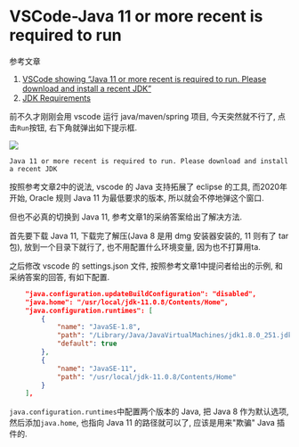 # VSCode-Java 11 or more recent is required to run

参考文章

1. [VSCode showing “Java 11 or more recent is required to run. Please download and install a recent JDK”](https://stackoverflow.com/questions/63043585/vscode-showing-java-11-or-more-recent-is-required-to-run-please-download-and-i)
2. [JDK Requirements](https://github.com/redhat-developer/vscode-java/wiki/JDK-Requirements#setting-the-jdk)

前不久才刚刚会用 vscode 运行 java/maven/spring 项目, 今天突然就不行了, 点击`Run`按钮, 右下角就弹出如下提示框.

![](https://gitee.com/generals-space/gitimg/raw/master/7202d54c563aa5ca12e0d747d52b91fa.png)

```
Java 11 or more recent is required to run. Please download and install a recent JDK
```

按照参考文章2中的说法, vscode 的 Java 支持拓展了 eclipse 的工具, 而2020年开始, Oracle 规则 Java 11 为最低要求的版本, 所以就会不停地弹这个窗口.

但也不必真的切换到 Java 11, 参考文章1的采纳答案给出了解决方法.

首先要下载 Java 11, 下载完了解压(Java 8 是用 dmg 安装器安装的, 11 则有了 tar 包), 放到一个目录下就行了, 也不用配置什么环境变量, 因为也不打算用ta.

之后修改 vscode 的 settings.json 文件, 按照参考文章1中提问者给出的示例, 和采纳答案的回答, 有如下配置.

```json
    "java.configuration.updateBuildConfiguration": "disabled",
    "java.home": "/usr/local/jdk-11.0.8/Contents/Home",
    "java.configuration.runtimes": [
        {
            "name": "JavaSE-1.8",
            "path": "/Library/Java/JavaVirtualMachines/jdk1.8.0_251.jdk/Contents/Home",
            "default": true
        },
        {
            "name": "JavaSE-11",
            "path": "/usr/local/jdk-11.0.8/Contents/Home"
        }
    ],
```

`java.configuration.runtimes`中配置两个版本的 Java, 把 Java 8 作为默认选项, 然后添加`java.home`, 也指向 Java 11 的路径就可以了, 应该是用来"欺骗" Java 插件的.
